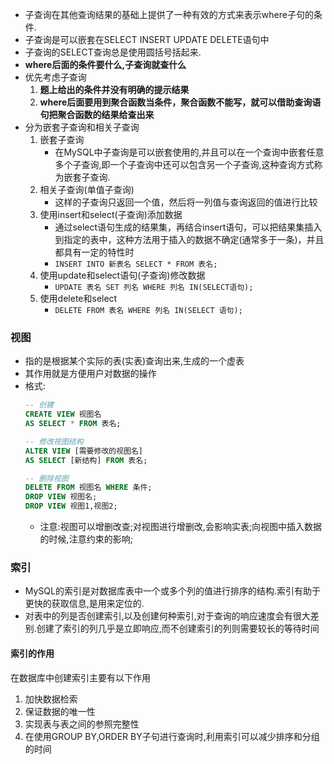 - 子查询在其他查询结果的基础上提供了一种有效的方式来表示where子句的条件.
- 子查询是可以嵌套在SELECT INSERT UPDATE DELETE语句中
- 子查询的SELECT查询总是使用圆括号括起来.
- **where后面的条件要什么,子查询就查什么**
- 优先考虑子查询
    1. **题上给出的条件并没有明确的提示结果**
    2. **where后面要用到聚合函数当条件，聚合函数不能写，就可以借助查询语句把聚合函数的结果给查出来**
- 分为嵌套子查询和相关子查询
    1. 嵌套子查询
        - 在MySQL中子查询是可以嵌套使用的,并且可以在一个查询中嵌套任意多个子查询,即一个子查询中还可以包含另一个子查询,这种查询方式称为嵌套子查询.
    2. 相关子查询(单值子查询)
        - 这样的子查询只返回一个值，然后将一列值与查询返回的值进行比较
    3. 使用insert和select(子查询)添加数据
        - 通过select语句生成的结果集，再结合insert语句，可以把结果集插入到指定的表中，这种方法用于插入的数据不确定(通常多于一条)，并且都具有一定的特性时
        - `INSERT INTO 新表名 SELECT * FROM 表名;`
    4. 使用update和select语句(子查询)修改数据
        - `UPDATE 表名 SET 列名 WHERE 列名 IN(SELECT语句);`
    5. 使用delete和select
        - `DELETE FROM 表名 WHERE 列名 IN(SELECT 语句);`
  
### 视图
  - 指的是根据某个实际的表(实表)查询出来,生成的一个虚表
  - 其作用就是方便用户对数据的操作
  - 格式:
    ```SQL
    -- 创建
    CREATE VIEW 视图名
    AS SELECT * FROM 表名;

    -- 修改视图结构
    ALTER VIEW [需要修改的视图名]
    AS SELECT [新结构] FROM 表名;

    -- 删除视图
    DELETE FROM 视图名 WHERE 条件;
    DROP VIEW 视图名;
    DROP VIEW 视图1,视图2;
    ```
    - 注意:视图可以增删改查;对视图进行增删改,会影响实表;向视图中插入数据的时候,注意约束的影响;

### 索引
- MySQL的索引是对数据库表中一个或多个列的值进行排序的结构.索引有助于更快的获取信息,是用来定位的.
- 对表中的列是否创建索引,以及创建何种索引,对于查询的响应速度会有很大差别.创建了索引的列几乎是立即响应,而不创建索引的列则需要较长的等待时间
#### 索引的作用 
  在数据库中创建索引主要有以下作用
  1. 加快数据检索
  2. 保证数据的唯一性
  3. 实现表与表之间的参照完整性
  4. 在使用GROUP BY,ORDER BY子句进行查询时,利用索引可以减少排序和分组的时间